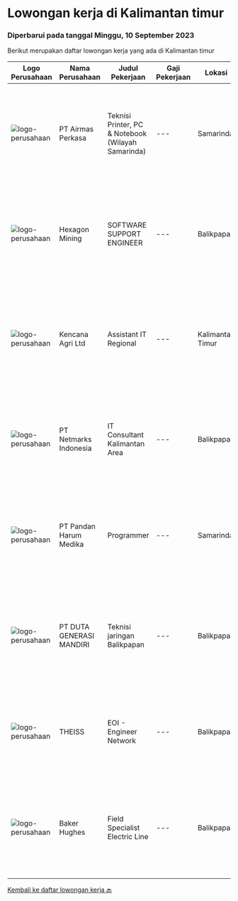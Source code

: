 
  # Lowongan kerja di Kalimantan timur

  ### Diperbarui pada tanggal Minggu, 10 September 2023

  Berikut merupakan daftar lowongan kerja yang ada di Kalimantan timur

  |Logo Perusahaan | Nama Perusahaan | Judul Pekerjaan | Gaji Pekerjaan | Lokasi | Deskripsi | Tanggal diunggah | Pranala |
  | -------------- | --------------- | --------------- | --------- | --------- | -------------- | ------- | ----------- |
  |![logo-perusahaan](https://image-service-cdn.seek.com.au/e058612ba3ea3c8a5db01b881de07c38d7462a24/ee4dce1061f3f616224767ad58cb2fc751b8d2dc)|PT Airmas Perkasa|Teknisi Printer, PC & Notebook (Wilayah Samarinda)|---|Samarinda|Deskripsi Pekerjaan: Check dan eskalasi part yang dibutuhkan unit printer/PC/NB/AIO Backup dan restore data PC/NB/AIO Replace part unit...|Selasa, 05 September 2023|https://www.jobstreet.co.id/id/job/teknisi-printer-pc-notebook-wilayah-samarinda-4458866?token=0~50457bed-565a-4abf-ae91-d0852cff295f&sectionRank=1&jobId=jobstreet-id-job-4458866|
|![logo-perusahaan](https://image-service-cdn.seek.com.au/d1d09bd0ebdd1f5270c4a992ac425bb7da8ba366/ee4dce1061f3f616224767ad58cb2fc751b8d2dc)|Hexagon Mining|SOFTWARE SUPPORT ENGINEER|---|Balikpapan|Are you passionate about working with cutting-edge, proven technology in complex mining environments?Do you aspire to provide top-notch technical...|Rabu, 30 Agustus 2023|https://www.jobstreet.co.id/id/job/software-support-engineer-4453911?token=0~50457bed-565a-4abf-ae91-d0852cff295f&sectionRank=2&jobId=jobstreet-id-job-4453911|
|![logo-perusahaan](https://image-service-cdn.seek.com.au/4a3c807efc3b92b00766337d39dd50879b755289/ee4dce1061f3f616224767ad58cb2fc751b8d2dc)|Kencana Agri Ltd|Assistant IT Regional|---|Kalimantan Timur|Kualifikasi: Usia maks 30 tahun Memiliki pendidikan D3/S1 llmu komputer atau Teknik komputer. Memiliki pengalaman sebagai IT minimal 2 tahun. Memiliki...|Senin, 21 Agustus 2023|https://www.jobstreet.co.id/id/job/assistant-it-regional-4442428?token=0~50457bed-565a-4abf-ae91-d0852cff295f&sectionRank=3&jobId=jobstreet-id-job-4442428|
|![logo-perusahaan](https://image-service-cdn.seek.com.au/70d04e3ce9db8d3018f940c9b7350b25d6c5e04b/ee4dce1061f3f616224767ad58cb2fc751b8d2dc)|PT Netmarks Indonesia|IT Consultant Kalimantan Area|---|Balikpapan|Responsibility: Work closely with clients to understand their business and technology requirements Create Bill of Quantity (BoQ) &amp; develop...|Senin, 21 Agustus 2023|https://www.jobstreet.co.id/id/job/it-consultant-kalimantan-area-4442306?token=0~50457bed-565a-4abf-ae91-d0852cff295f&sectionRank=4&jobId=jobstreet-id-job-4442306|
|![logo-perusahaan](https://image-service-cdn.seek.com.au/98c006c3ed96a53547f5edd15e1c22f28c7b50a7/ee4dce1061f3f616224767ad58cb2fc751b8d2dc)|PT Pandan Harum Medika|Programmer|---|Samarinda|Menguasai SQL Language Menguasai PHP, Java Script, JSON Memahami penggunaan composer dan laravel Memahami penggunaan SIMRS Khanza (Nilai Tambah)...|Jumat, 18 Agustus 2023|https://www.jobstreet.co.id/id/job/programmer-4441073?token=0~50457bed-565a-4abf-ae91-d0852cff295f&sectionRank=5&jobId=jobstreet-id-job-4441073|
|![logo-perusahaan](https://image-service-cdn.seek.com.au/f6d4c20e039a9103d16d613786829da485a07a5f/ee4dce1061f3f616224767ad58cb2fc751b8d2dc)|PT DUTA GENERASI MANDIRI|Teknisi jaringan Balikpapan|---|Balikpapan|Kualifikiasi : 1. Pendidikan min. SMK Jurusan TKJ, RPL, Kelistrikan, Elektro, Teknik Informatika, Teknik Telekomunikasi, Sistem Informasi. 2. IPK min....|Sabtu, 26 Agustus 2023|https://www.jobstreet.co.id/id/job/teknisi-jaringan-balikpapan-1036778035?token=0~50457bed-565a-4abf-ae91-d0852cff295f&sectionRank=6&jobId=jobstreet-id-job-1036778035|
|![logo-perusahaan](https://i.ibb.co/sqvTCh9/112815900-stock-vector-no-image-available-icon-flat-vector.webp)|THEISS|EOI - Engineer Network|---|Balikpapan|About usWith a global business, we offer diverse and rewarding careers. We are committed to Thiess being a company and a culture where great people...|Selasa, 22 Agustus 2023|https://www.jobstreet.co.id/id/job/eoi-engineer-network-1036748903?token=0~50457bed-565a-4abf-ae91-d0852cff295f&sectionRank=7&jobId=jobstreet-id-job-1036748903|
|![logo-perusahaan](https://image-service-cdn.seek.com.au/f265e6d35d90e3a2d84b670c7c68b9a179cb4668/ee4dce1061f3f616224767ad58cb2fc751b8d2dc)|Baker Hughes|Field Specialist Electric Line|---|Balikpapan|Field Specialist Electric LineWould you like to work in the field supporting our customers?Do you enjoy working with cutting-edge technology? Join our...|Jumat, 18 Agustus 2023|https://www.jobstreet.co.id/id/job/field-specialist-electric-line-1036718781?token=0~50457bed-565a-4abf-ae91-d0852cff295f&sectionRank=8&jobId=jobstreet-id-job-1036718781|


  [Kembali ke daftar lowongan kerja 🔙](../README.md#daftar-lowongan-kerja)
  